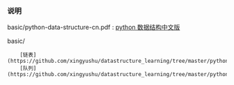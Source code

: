 ### 说明

basic/python-data-structure-cn.pdf   :  [python 数据结构中文版 ](https://github.com/xingyushu/datastructure_learning/blob/master/python/basic/python-data-structure-cn.pdf)

basic/

        [链表](https://github.com/xingyushu/datastructure_learning/tree/master/python/basic/Linklist)
        [队列](https://github.com/xingyushu/datastructure_learning/tree/master/python/basic/Queue)
        
        



